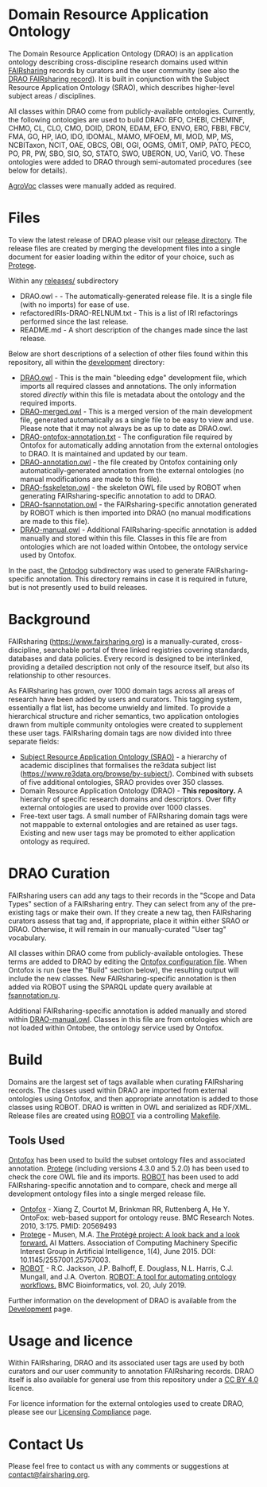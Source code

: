 # Domain Resource Application Ontology

The Domain Resource Application Ontology (DRAO) is an application ontology describing cross-discipline research domains used within [FAIRsharing]((https://www.fairsharing.org)) records by curators and the user community (see also the [DRAO FAIRsharing record](https://fairsharing.org/bsg-s001178)). It is built in conjunction with the Subject Resource Application Ontology (SRAO), which describes higher-level subject areas / disciplines.

All classes within DRAO come from publicly-available ontologies. Currently, the following ontologies are used to build DRAO: BFO, CHEBI, CHEMINF, CHMO, CL, CLO, CMO, DOID, DRON, EDAM, EFO, ENVO, ERO, FBBI, FBCV, FMA, GO, HP, IAO, IDO, IDOMAL, MAMO, MFOEM, MI, MOD, MP, MS, NCBITaxon, NCIT, OAE, OBCS, OBI, OGI, OGMS, OMIT, OMP, PATO, PECO, PO, PR, PW, SBO, SIO, SO, STATO, SWO, UBERON, UO, VariO, VO. These ontologies were added to DRAO through semi-automated procedures (see below for details).

[AgroVoc](http://artemide.art.uniroma2.it:8081/agrovoc/agrovoc/en/) classes were manually added as required.

# Files

To view the latest release of DRAO please visit our [release directory](https://github.com/FAIRsharing/domain-ontology/tree/master/releases). The release files are created by merging the development files into a single document for easier loading within the editor of your choice, such as [Protege](http://protege.stanford.edu/).

Within any [releases/](https://github.com/FAIRsharing/domain-ontology/tree/master/releases) subdirectory

- DRAO.owl - - The automatically-generated release file. It is a single file (with no imports) for ease of use.
- refactoredIRIs-DRAO-RELNUM.txt - This is a list of IRI refactorings performed since the last release.
- README.md - A short description of the changes made since the last release.

Below are short descriptions of a selection of other files found within this repository, all within the [development](https://github.com/FAIRsharing/domain-ontology/tree/master/development) directory:
- [DRAO.owl](https://github.com/FAIRsharing/domain-ontology/blob/master/development/DRAO.owl) - This is the main "bleeding edge" development file, which imports all required classes and annotations. The only information stored *directly* within this file is metadata about the ontology and the required imports.
- [DRAO-merged.owl](https://github.com/FAIRsharing/domain-ontology/blob/master/development/DRAO-merged.owl) - This is a merged version of the main development file, generated automatically as a single file to be easy to view and use. Please note that it may not always be as up to date as DRAO.owl.
- [DRAO-ontofox-annotation.txt](https://github.com/FAIRsharing/domain-ontology/blob/master/development/DRAO-ontofox-annotation.txt) - The configuration file required by Ontofox for automatically adding annotation from the external ontologies to DRAO. It is maintained and updated by our team.
- [DRAO-annotation.owl](https://github.com/FAIRsharing/domain-ontology/blob/master/development/DRAO-annotation.owl) - the file created by Ontofox containing only automatically-generated annotation from the external ontologies (no manual modifications are made to this file).
- [DRAO-fsskeleton.owl](https://github.com/FAIRsharing/domain-ontology/blob/master/development/DRAO-fsskeleton.owl) - the skeleton OWL file used by ROBOT when generating FAIRsharing-specific annotation to add to DRAO.
- [DRAO-fsannotation.owl](https://github.com/FAIRsharing/domain-ontology/blob/master/development/DRAO-fsannotation.owl) - the FAIRsharing-specific annotation generated by ROBOT which is then imported into DRAO (no manual modifications are made to this file).
- [DRAO-manual.owl](https://github.com/FAIRsharing/domain-ontology/blob/master/development/DRAO-manual.owl) - Additional FAIRsharing-specific annotation is added manually and stored within this file. Classes in this file are from ontologies which are not loaded within Ontobee, the ontology service used by Ontofox.

In the past, the [Ontodog](https://github.com/FAIRsharing/domain-ontology/tree/master/development/Ontodog) subdirectory was used to generate FAIRsharing-specific annotation. This directory remains in case it is required in future, but is not presently used to build releases.

# Background

FAIRsharing (https://www.fairsharing.org) is a manually-curated, cross-discipline, searchable portal of three linked registries covering standards, databases and data policies. Every record is designed to be interlinked, providing a detailed description not only of the resource itself, but also its relationship to other resources.

As FAIRsharing has grown, over 1000 domain tags across all areas of research have been added by users and curators. This tagging system, essentially a flat list, has become unwieldy and limited. To provide a hierarchical structure and richer semantics, two application ontologies drawn from multiple community ontologies were created to supplement these user tags. FAIRsharing domain tags are now divided into three separate fields:

- [Subject Resource Application Ontology (SRAO)](https://github.com/FAIRsharing/subject-ontology) - a hierarchy of academic disciplines that formalises the re3data subject list (https://www.re3data.org/browse/by-subject/). Combined with subsets of five additional ontologies, SRAO provides over 350 classes.
- Domain Resource Application Ontology (DRAO) - **This repository.** A hierarchy of specific research domains and descriptors. Over fifty external ontologies are used to provide over 1000 classes.
- Free-text user tags. A small number of FAIRsharing domain tags were not mappable to external ontologies and are retained as user tags. Existing and new user tags may be promoted to either application ontology as required.

# DRAO Curation

FAIRsharing users can add any tags to their records in the "Scope and Data Types" section of a FAIRsharing entry. They can select from any of the pre-existing tags or make their own. If they create a new tag, then FAIRsharing curators assess that tag and, if appropriate, place it within either SRAO or DRAO. Otherwise, it will remain in our manually-curated "User tag" vocabulary.

All classes within DRAO come from publicly-available ontologies. These terms are added to DRAO by editing the [Ontofox configuration file](https://github.com/FAIRsharing/domain-ontology/blob/master/development/DRAO-ontofox-annotation.txt). When Ontofox is run (see the "Build" section below), the resulting output will include the new classes. New FAIRsharing-specific annotation is then added via ROBOT using the SPARQL update query available at [fsannotation.ru](https://github.com/FAIRsharing/domain-ontology/blob/master/development/sparql/fsannotation.ru).

Additional FAIRsharing-specific annotation is added manually and stored within [DRAO-manual.owl](https://github.com/FAIRsharing/domain-ontology/blob/master/development/DRAO-manual.owl). Classes in this file are from ontologies which are not loaded within Ontobee, the ontology service used by Ontofox.

# Build

Domains are the largest set of tags available when curating FAIRsharing records. The classes used within DRAO are imported from external ontologies using Ontofox, and then appropriate annotation is added to those classes using ROBOT. DRAO is written in OWL and serialized as RDF/XML. Release files are created using [ROBOT](http://robot.obolibrary.org/) via a controlling [Makefile](Makefile).

## Tools Used

[Ontofox](http://ontofox.hegroup.org/) has been used to build the subset ontology files and associated annotation. [Protege](https://protege.stanford.edu/) (including versions 4.3.0 and 5.2.0) has been used to check the core OWL file and its imports. [ROBOT](http://robot.obolibrary.org/) has been used to add FAIRsharing-specific annotation and to compare, check and merge all development ontology files into a single merged release file.

- [Ontofox](http://ontofox.hegroup.org/) - Xiang Z, Courtot M, Brinkman RR, Ruttenberg A, He Y. OntoFox: web-based support for ontology reuse.
BMC Research Notes. 2010, 3:175. PMID: 20569493
- [Protege](http://protege.stanford.edu/) - Musen, M.A. [The Protégé project: A look back and a look forward.](http://www.ncbi.nlm.nih.gov/pmc/articles/PMC4883684/) AI Matters. Association of Computing Machinery Specific Interest Group in Artificial Intelligence, 1(4), June 2015. DOI: 10.1145/2557001.25757003.
- [ROBOT](http://robot.obolibrary.org/) - R.C. Jackson, J.P. Balhoff, E. Douglass, N.L. Harris, C.J. Mungall, and J.A. Overton. [ROBOT: A tool for automating ontology workflows.](https://doi.org/10.1186/s12859-019-3002-3) BMC Bioinformatics, vol. 20, July 2019.

Further information on the development of DRAO is available from the [Development](https://github.com/FAIRsharing/domain-ontology/blob/master/Development.md) page.

# Usage and licence

Within FAIRsharing, DRAO and its associated user tags are used by both curators and our user community to annotation FAIRsharing records. DRAO itself is also available for general use from this repository under a [CC BY 4.0](https://creativecommons.org/licenses/by/4.0/) licence.

For licence information for the external ontologies used to create DRAO, please see our [Licensing Compliance](https://github.com/FAIRsharing/domain-ontology/blob/master/LicensingCompliance.md) page.

# Contact Us

Please feel free to contact us with any comments or suggestions at contact@fairsharing.org.
